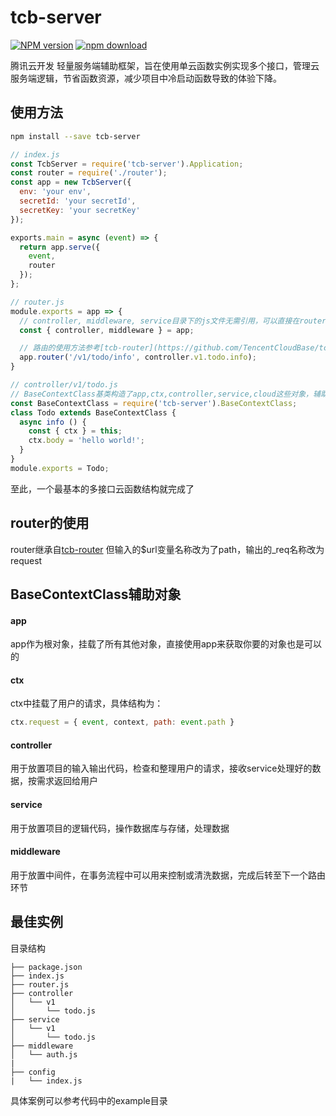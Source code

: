 # tcb-server

[![NPM version][npm-image]][npm-url]
[![npm download][download-image]][download-url]

[npm-image]: https://img.shields.io/npm/v/tcb-server.svg?style=flat-square
[npm-url]: https://npmjs.org/package/tcb-server
[download-image]: https://img.shields.io/npm/dm/tcb-server.svg?style=flat-square
[download-url]: https://npmjs.org/package/tcb-server

腾讯云开发 轻量服务端辅助框架，旨在使用单云函数实例实现多个接口，管理云服务端逻辑，节省函数资源，减少项目中冷启动函数导致的体验下降。

## 使用方法

```bash
npm install --save tcb-server
```

```javascript
// index.js
const TcbServer = require('tcb-server').Application;
const router = require('./router');
const app = new TcbServer({
  env: 'your env',
  secretId: 'your secretId',
  secretKey: 'your secretKey'
});

exports.main = async (event) => {
  return app.serve({
    event,
    router
  });
};
```

```javascript
// router.js
module.exports = app => {
  // controller, middleware, service目录下的js文件无需引用，可以直接在router中使用
  const { controller, middleware } = app;

  // 路由的使用方法参考[tcb-router](https://github.com/TencentCloudBase/tcb-router)
  app.router('/v1/todo/info', controller.v1.todo.info);
}
```

```javascript
// controller/v1/todo.js
// BaseContextClass基类构造了app,ctx,controller,service,cloud这些对象，辅助开发使用
const BaseContextClass = require('tcb-server').BaseContextClass;
class Todo extends BaseContextClass {
  async info () {
    const { ctx } = this;
    ctx.body = 'hello world!';
  }
}
module.exports = Todo;
```
至此，一个最基本的多接口云函数结构就完成了

## router的使用
router继承自[tcb-router](https://github.com/TencentCloudBase/tcb-router)
但输入的$url变量名称改为了path，输出的_req名称改为request

## BaseContextClass辅助对象

#### app
app作为根对象，挂载了所有其他对象，直接使用app来获取你要的对象也是可以的

#### ctx
ctx中挂载了用户的请求，具体结构为：
```javascript
ctx.request = { event, context, path: event.path }
```

#### controller
用于放置项目的输入输出代码，检查和整理用户的请求，接收service处理好的数据，按需求返回给用户

#### service
用于放置项目的逻辑代码，操作数据库与存储，处理数据

#### middleware
用于放置中间件，在事务流程中可以用来控制或清洗数据，完成后转至下一个路由环节

## 最佳实例

目录结构
```
├── package.json
├── index.js
├── router.js
├── controller
│   └── v1
│       └── todo.js
├── service
│   └── v1
│       └── todo.js
├── middleware
│   └── auth.js
|
├── config
|   └── index.js
```

具体案例可以参考代码中的example目录
